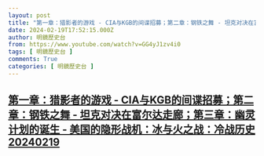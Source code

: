 ```yaml
---
layout: post
title: "第一章：猎影者的游戏 - CIA与KGB的间谍招募；第二章：钢铁之舞 - 坦克对决在富尔达走廊；第三章：幽灵计划的诞生 - 美国的隐形战机：冰与火之战：冷战历史20240219"
date: 2024-02-19T17:52:15.000Z
author: 明鏡歷史台
from: https://www.youtube.com/watch?v=GG4yJ1zv4i0
tags: [ 明鏡歷史台 ]
comments: True
categories: [ 明鏡歷史台 ]
---
```

<!--1708365135000-->
[第一章：猎影者的游戏 - CIA与KGB的间谍招募；第二章：钢铁之舞 - 坦克对决在富尔达走廊；第三章：幽灵计划的诞生 - 美国的隐形战机：冰与火之战：冷战历史20240219](https://www.youtube.com/watch?v=GG4yJ1zv4i0)
------

<div>

</div>
